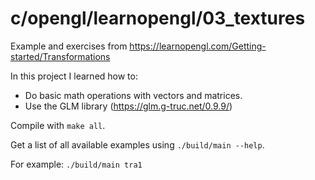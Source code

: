 # c/opengl/learnopengl/03_textures

Example and exercises from https://learnopengl.com/Getting-started/Transformations

In this project I learned how to:
- Do basic math operations with vectors and matrices.
- Use the GLM library (https://glm.g-truc.net/0.9.9/)

Compile with `make all`.

Get a list of all available examples using `./build/main --help`.

For example: `./build/main tra1`
